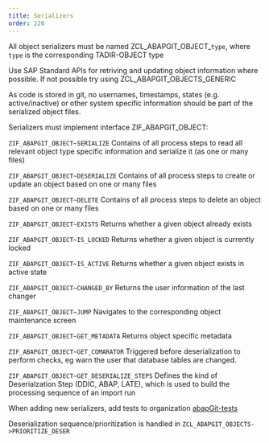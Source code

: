 ```yaml
---
title: Serializers
order: 220
---
```


All object serializers must be named ZCL_ABAPGIT_OBJECT_`type`, where `type` is the corresponding TADIR-OBJECT type

Use SAP Standard APIs for retriving and updating object information where possible.
If not possible try using ZCL_ABAPGIT_OBJECTS_GENERIC

As code is stored in git, no usernames, timestamps, states (e.g. active/inactive) or other system specific information should be part of the serialized object files.

Serializers must implement interface ZIF_ABAPGIT_OBJECT:

``ZIF_ABAPGIT_OBJECT~SERIALIZE`` 
Contains of all process steps to read all relevant object type specific information and serialize it (as one or many files)

``ZIF_ABAPGIT_OBJECT~DESERIALIZE`` 
Contains of all process steps to create or update an object based on one or many files

``ZIF_ABAPGIT_OBJECT~DELETE`` 
Contains of all process steps to delete an object based on one or many files

``ZIF_ABAPGIT_OBJECT~EXISTS`` 
Returns whether a given object already exists

``ZIF_ABAPGIT_OBJECT~IS_LOCKED`` 
Returns whether a given object is currently locked 

``ZIF_ABAPGIT_OBJECT~IS_ACTIVE`` 
Returns whether a given object exists in active state

``ZIF_ABAPGIT_OBJECT~CHANGED_BY`` 
Returns the user information of the last changer

``ZIF_ABAPGIT_OBJECT~JUMP`` 
Navigates to the corresponding object maintenance screen

``ZIF_ABAPGIT_OBJECT~GET_METADATA`` 
Returns object specific metadata 

``ZIF_ABAPGIT_OBJECT~GET_COMARATOR`` 
Triggered before deserialization to perform checks, eg warn the user that database tables are changed.

``ZIF_ABAPGIT_OBJECT~GET_DESERIALIZE_STEPS`` 
Defines the kind of Deserialzation Step (DDIC, ABAP, LATE), which is used to build the processing sequence of an import run

When adding new serializers, add tests to organization [abapGit-tests](https://github.com/abapGit-tests)

Deserialization sequence/prioritization is handled in `ZCL_ABAPGIT_OBJECTS->PRIORITIZE_DESER`
